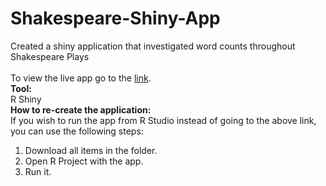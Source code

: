 # Shakespeare-Shiny-App
Created a shiny application that investigated word counts throughout Shakespeare Plays <br> <br>
To view the live app go to the [link](https://dsba5122-spring-2022-lr.shinyapps.io/lraslova_problem_set_3/?fbclid=IwAR0sNYvB_HOdBNxAfvgZ48d70F4XNk9bhqphJoESzL5K4dbEqGHTKcKTf9k).
<br>
**Tool:** <br>
R Shiny <br>
**How to re-create the application:** <br>
If you wish to run the app from R Studio instead of going to the above link, you can use the following steps:
1. Download all items in the folder.
2. Open R Project with the app.
3. Run it.

